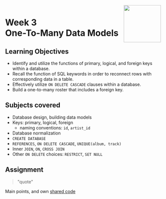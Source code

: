 <a href="../">
  <img src="/img/Database_Design_and_Basic_SQL_in_PostgreSQL_logo.avif" width="120" align="right">
</a>

# Week 3 <br> One-To-Many Data Models

## Learning Objectives
- Identify and utilize the functions of primary, logical, and foreign keys within a database.
- Recall the function of SQL keywords in order to reconnect rows with corresponding data in a table.
- Effectively utilize `ON DELETE CASCADE` clauses within a database.
- Build a one-to-many roster that includes a foreign key.

## Subjects covered
- Database design, building data models
- Keys: primary, logical, foreign 
  - naming conventions: `id`, `artist_id`
- Database normalization
- `CREATE DATABASE`
- `REFERENCES`, `ON DELETE CASCADE`, `UNIQUE(album, track)`
- Inner `JOIN`, `ON`, `CROSS JOIN`
- Other `ON DELETE` choices: `RESTRICT`, `SET NULL`

## Assignment

>"quote"

Main points, and own [shared code](./code.language)
